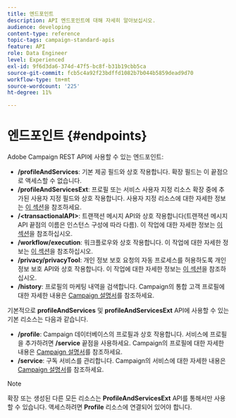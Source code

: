 ```yaml
---
title: 엔드포인트
description: API 엔드포인트에 대해 자세히 알아보십시오.
audience: developing
content-type: reference
topic-tags: campaign-standard-apis
feature: API
role: Data Engineer
level: Experienced
exl-id: 9f6d3da6-374d-47f5-bc8f-b31b19cbb5ca
source-git-commit: fcb5c4a92f23bdffd1082b7b044b5859dead9d70
workflow-type: tm+mt
source-wordcount: '225'
ht-degree: 11%

---
```


# 엔드포인트 {#endpoints}

Adobe Campaign REST API에 사용할 수 있는 엔드포인트:

* **/profileAndServices**: 기본 제공 필드와 상호 작용합니다. 확장 필드는 이 끝점으로 액세스할 수 없습니다.
* **/profileAndServicesExt**: 프로필 또는 서비스 사용자 지정 리소스 확장 중에 추가된 사용자 지정 필드와 상호 작용합니다. 사용자 지정 리소스에 대한 자세한 정보는 [이 섹션](../../api/using/custom-resources.md)을 참조하세요.
* **/&lt;transactionalAPI>**: 트랜잭션 메시지 API와 상호 작용합니다(트랜잭션 메시지 API 끝점의 이름은 인스턴스 구성에 따라 다름). 이 작업에 대한 자세한 정보는 [이 섹션](../../api/using/managing-transactional-messages.md)을 참조하십시오.
* **/workflow/execution**: 워크플로우와 상호 작용합니다. 이 작업에 대한 자세한 정보는 [이 섹션](../../api/using/controlling-a-workflow.md)을 참조하십시오.
* **/privacy/privacyTool**: 개인 정보 보호 요청의 자동 프로세스를 허용하도록 개인 정보 보호 API와 상호 작용합니다. 이 작업에 대한 자세한 정보는 [이 섹션](../../api/using/creating-a-privacy-request.md)을 참조하십시오.
* **/history**: 프로필의 마케팅 내역을 검색합니다. Campaign의 통합 고객 프로필에 대한 자세한 내용은 [Campaign 설명서](https://helpx.adobe.com/kr/campaign/standard/audiences/using/integrated-customer-profile.html)를 참조하세요.

기본적으로 **profileAndServices** 및 **profileAndServicesExt** API에 사용할 수 있는 기본 리소스는 다음과 같습니다.

* **/profile**: Campaign 데이터베이스의 프로필과 상호 작용합니다. 서비스에 프로필을 추가하려면 **/service** 끝점을 사용하세요. Campaign의 프로필에 대한 자세한 내용은 [Campaign 설명서](https://helpx.adobe.com/kr/campaign/standard/audiences/using/about-profiles.html)를 참조하세요.
* **/service**: 구독 서비스를 관리합니다. Campaign의 서비스에 대한 자세한 내용은 [Campaign 설명서](https://helpx.adobe.com/kr/campaign/standard/audiences/using/creating-a-service.html)를 참조하세요.

>[!NOTE]
>
>확장 또는 생성된 다른 모든 리소스는 **ProfileAndServicesExt** API를 통해서만 사용할 수 있습니다. 액세스하려면 **Profile** 리소스에 연결되어 있어야 합니다.
